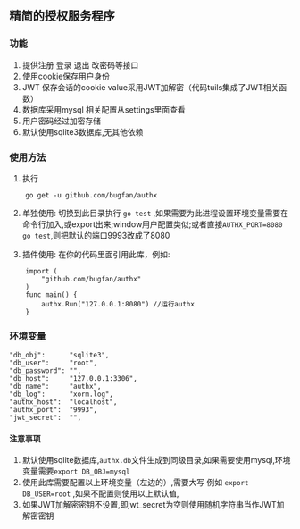 ## 精简的授权服务程序

### 功能
1. 提供注册 登录 退出 改密码等接口 
2. 使用cookie保存用户身份
3. JWT 保存会话的cookie value采用JWT加解密（代码tuils集成了JWT相关函数）
4. 数据库采用mysql 相关配置从settings里面查看
5. 用户密码经过加密存储
6. 默认使用sqlite3数据库,无其他依赖

### 使用方法
1. 执行 
```
    go get -u github.com/bugfan/authx
``` 
2. 单独使用: 切换到此目录执行 `go test` ,如果需要为此进程设置环境变量需要在命令行加入,或export出来;window用户配置类似;或者直接`AUTHX_PORT=8080 go test`,则把默认的端口9993改成了8080

3. 插件使用: 在你的代码里面引用此库，例如:
```
    import (
	    "github.com/bugfan/authx"
    )
    func main() {
        authx.Run("127.0.0.1:8080") //运行authx 
    }
```

### 环境变量
```
"db_obj":      "sqlite3",
"db_user":     "root",
"db_password": "",
"db_host":     "127.0.0.1:3306",
"db_name":     "authx",
"db_log":      "xorm.log",
"authx_host":  "localhost",
"authx_port":  "9993",
"jwt_secret":  "", 
```
#### 注意事项
1. 默认使用sqlite数据库,`authx.db`文件生成到同级目录,如果需要使用mysql,环境变量需要`export DB_OBJ=mysql`
2. 使用此库需要配置以上环境变量（左边的）,需要大写 例如 `export DB_USER=root` ,如果不配置则使用以上默认值,
3. 如果JWT加解密密钥不设置,即jwt_secret为空则使用随机字符串当作JWT加解密密钥